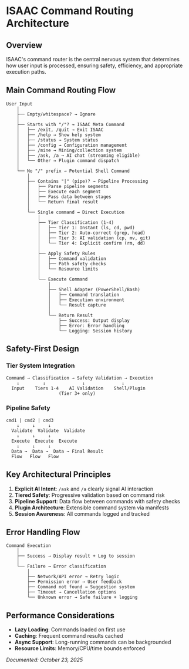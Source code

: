 # ISAAC Command Routing Architecture

## Overview
ISAAC's command router is the central nervous system that determines how user input is processed, ensuring safety, efficiency, and appropriate execution paths.

## Main Command Routing Flow

```
User Input
    │
    ├── Empty/whitespace? → Ignore
    │
    ├── Starts with "/"? → ISAAC Meta Command
    │   ├── /exit, /quit → Exit ISAAC
    │   ├── /help → Show help system
    │   ├── /status → System status
    │   ├── /config → Configuration management
    │   ├── /mine → Mining/collection system
    │   ├── /ask, /a → AI chat (streaming eligible)
    │   └── Other → Plugin command dispatch
    │
    └── No "/" prefix → Potential Shell Command
        │
        ├── Contains "|" (pipe)? → Pipeline Processing
        │   ├── Parse pipeline segments
        │   ├── Execute each segment
        │   ├── Pass data between stages
        │   └── Return final result
        │
        └── Single command → Direct Execution
            │
            ├── Tier Classification (1-4)
            │   ├── Tier 1: Instant (ls, cd, pwd)
            │   ├── Tier 2: Auto-correct (grep, head)
            │   ├── Tier 3: AI validation (cp, mv, git)
            │   └── Tier 4: Explicit confirm (rm, dd)
            │
            ├── Apply Safety Rules
            │   ├── Command validation
            │   ├── Path safety checks
            │   └── Resource limits
            │
            └── Execute Command
                │
                ├── Shell Adapter (PowerShell/Bash)
                │   ├── Command translation
                │   ├── Execution environment
                │   └── Result capture
                │
                └── Return Result
                    ├── Success: Output display
                    ├── Error: Error handling
                    └── Logging: Session history
```

## Safety-First Design

### Tier System Integration
```
Command → Classification → Safety Validation → Execution
    ↓         ↓              ↓              ↓
  Input    Tiers 1-4    AI Validation    Shell/Plugin
                    (Tier 3+ only)
```

### Pipeline Safety
```
cmd1 | cmd2 | cmd3
    ↓     ↓     ↓
  Validate  Validate  Validate
    ↓     ↓     ↓
  Execute  Execute  Execute
    ↓     ↓     ↓
  Data →  Data →  Data → Final Result
  Flow   Flow   Flow
```

## Key Architectural Principles

1. **Explicit AI Intent**: `/ask` and `/a` clearly signal AI interaction
2. **Tiered Safety**: Progressive validation based on command risk
3. **Pipeline Support**: Data flow between commands with safety checks
4. **Plugin Architecture**: Extensible command system via manifests
5. **Session Awareness**: All commands logged and tracked

## Error Handling Flow

```
Command Execution
    │
    ├── Success → Display result + Log to session
    │
    └── Failure → Error classification
        │
        ├── Network/API error → Retry logic
        ├── Permission error → User feedback
        ├── Command not found → Suggestion system
        ├── Timeout → Cancellation options
        └── Unknown error → Safe failure + logging
```

## Performance Considerations

- **Lazy Loading**: Commands loaded on first use
- **Caching**: Frequent command results cached
- **Async Support**: Long-running commands can be backgrounded
- **Resource Limits**: Memory/CPU/time bounds enforced

*Documented: October 23, 2025*